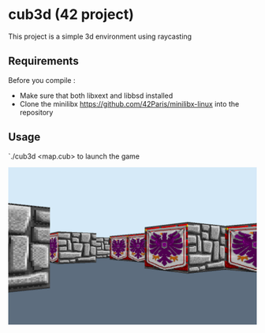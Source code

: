# cub3d (42 project)

This project is a simple 3d environment using raycasting

## Requirements

Before you compile :

- Make sure that both libxext and libbsd installed
- Clone the minilibx https://github.com/42Paris/minilibx-linux into the repository

## Usage

`./cub3d <map.cub> to launch the game

![screenshot](img/screenshot.png)
